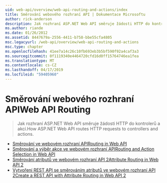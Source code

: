 ```yaml
---
uid: web-api/overview/web-api-routing-and-actions/index
title: Směrování webového rozhraní API | Dokumentace Microsoftu
author: rick-anderson
description: Jak rozhraní ASP.NET Web API směruje žádosti HTTP do kontrolerů a akcí.
ms.author: riande
ms.date: 01/26/2012
ms.assetid: 8447679a-2556-4411-b758-bbe55cfa4805
msc.legacyurl: /web-api/overview/web-api-routing-and-actions
msc.type: chapter
ms.openlocfilehash: 41ee7a14c26c10fb693eb3b5bf590f92a4caf3a3
ms.sourcegitcommit: 0f1119340e4464720cfd16d0ff15764746ea1fea
ms.translationtype: MT
ms.contentlocale: cs-CZ
ms.lasthandoff: 04/17/2019
ms.locfileid: "59405960"
---
```

# <a name="web-api-routing"></a><span data-ttu-id="6b37e-103">Směrování webového rozhraní API</span><span class="sxs-lookup"><span data-stu-id="6b37e-103">Web API Routing</span></span>

> <span data-ttu-id="6b37e-104">Jak rozhraní ASP.NET Web API směruje žádosti HTTP do kontrolerů a akcí.</span><span class="sxs-lookup"><span data-stu-id="6b37e-104">How ASP.NET Web API routes HTTP requests to controllers and actions.</span></span>


- [<span data-ttu-id="6b37e-105">Směrování ve webovém rozhraní API</span><span class="sxs-lookup"><span data-stu-id="6b37e-105">Routing in Web API</span></span>](routing-in-aspnet-web-api.md)
- [<span data-ttu-id="6b37e-106">Směrování a výběr akce ve webovém rozhraní API</span><span class="sxs-lookup"><span data-stu-id="6b37e-106">Routing and Action Selection in Web API</span></span>](routing-and-action-selection.md)
- [<span data-ttu-id="6b37e-107">Směrování atributů ve webovém rozhraní API 2</span><span class="sxs-lookup"><span data-stu-id="6b37e-107">Attribute Routing in Web API 2</span></span>](attribute-routing-in-web-api-2.md)
- [<span data-ttu-id="6b37e-108">Vytvoření REST API se směrováním atributů ve webovém rozhraní API 2</span><span class="sxs-lookup"><span data-stu-id="6b37e-108">Create a REST API with Attribute Routing in Web API 2</span></span>](create-a-rest-api-with-attribute-routing.md)
